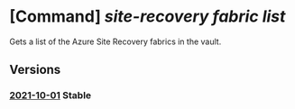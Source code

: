 # [Command] _site-recovery fabric list_

Gets a list of the Azure Site Recovery fabrics in the vault.

## Versions

### [2021-10-01](/Resources/mgmt-plane/L3N1YnNjcmlwdGlvbnMve30vcmVzb3VyY2Vncm91cHMve30vcHJvdmlkZXJzL21pY3Jvc29mdC5yZWNvdmVyeXNlcnZpY2VzL3ZhdWx0cy97fS9yZXBsaWNhdGlvbmZhYnJpY3M=/2021-10-01.xml) **Stable**

<!-- mgmt-plane /subscriptions/{}/resourcegroups/{}/providers/microsoft.recoveryservices/vaults/{}/replicationfabrics 2021-10-01 -->
